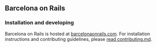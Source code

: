 ## Barcelona on Rails

### Installation and developing

Barcelona on Rails is hosted at [barcelonaonrails.com](http://barcelonaonrails.com). For installation instructions and contributing guidelines, please [read contributing.md](CONTRIBUTING.md).
